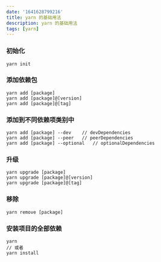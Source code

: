 ```yaml
---
date: '1641628799216' 
title: yarn 的基础用法 
description: yarn 的基础用法 
tags: [yarn]
---
```

### 初始化
```shell
yarn init
```

### 添加依赖包
```shell
yarn add [package]
yarn add [package]@[version]
yarn add [package]@[tag]
```

### 添加到不同依赖项类别中
```shell
yarn add [package] --dev	// devDependencies
yarn add [package] --peer	// peerDependencies 
yarn add [package] --optional	// optionalDependencies 
```

### 升级
```shell
yarn upgrade [package]
yarn upgrade [package]@[version]
yarn upgrade [package]@[tag]
```

### 移除
```shell
yarn remove [package]
```

### 安装项目的全部依赖
```shell
yarn
// 或者
yarn install
```
